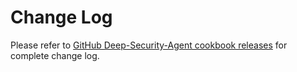 # Change Log

Please refer to [GitHub Deep-Security-Agent cookbook releases](https://github.com/deep-security/chef/releases) for complete change log.
